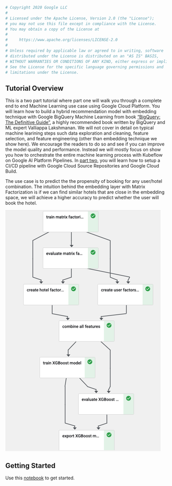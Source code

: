 ```python
# Copyright 2020 Google LLC
#
# Licensed under the Apache License, Version 2.0 (the "License");
# you may not use this file except in compliance with the License.
# You may obtain a copy of the License at
#
#     https://www.apache.org/licenses/LICENSE-2.0
#
# Unless required by applicable law or agreed to in writing, software
# distributed under the License is distributed on an "AS IS" BASIS,
# WITHOUT WARRANTIES OR CONDITIONS OF ANY KIND, either express or implied.
# See the License for the specific language governing permissions and
# limitations under the License.
```

## Tutorial Overview 

This is a two part tutorial where part one will walk you through a complete end to end Machine Learning use case using Google Cloud Platform. You will learn how to build a hybrid recommendation model with embedding technique with Google BigQuery Machine Learning from book [“BigQuery: The Definitive Guide”](https://www.oreilly.com/library/view/google-bigquery-the/9781492044451/), a highly recommended book written by BigQuery and ML expert Valliappa Lakshmanan. We will not cover in detail on typical machine learining steps such data exploration and cleaning, feature selection, and feature engineering (other than embedding technique we show here). We encourage the readers to do so and see if you can improve the model quality and performance. Instead we will mostly focus on show you how to orchestrate the entire machine learning process with Kubeflow on Google AI Platform Pipelines. In [part two](part_2/README.md), you will learn how to setup a CI/CD pipeline with Google Cloud Source Repositories and Google Cloud Build.  

The use case is to predict the the propensity of booking for any user/hotel combination. The intuition behind the embedding layer with Matrix Factorization is if we can find similar hotels that are close in the embedding space, we will achieve a higher accuracy to predict whether the user will book the hotel. 

![Pipeline](pipeline.png)

## Getting Started
Use this [notebook](kfp_tutorial.ipynb) to get started. 

